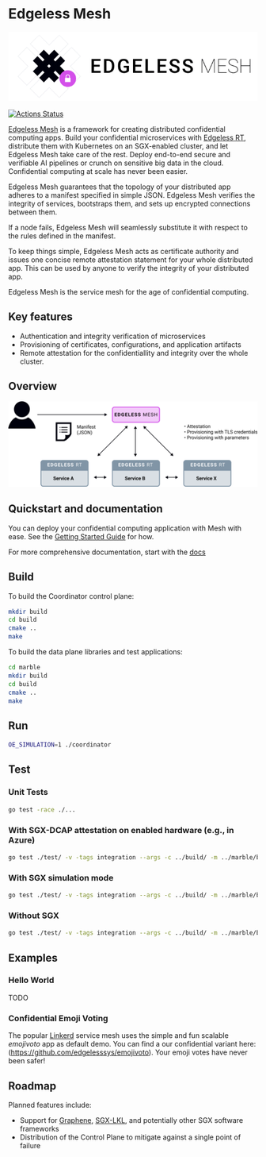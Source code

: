 # Edgeless Mesh


![logo](docs/assets/logo_text.png)

[![Actions Status](https://github.com/edgelesssys/coordinator/workflows/Unit%20Tests/badge.svg)](https://github.com/edgelesssys/coordinator/actions)

[Edgeless Mesh](https://www.edgeless.systems/) is a framework for creating distributed confidential computing apps. Build your confidential microservices with [Edgeless RT](https://github.com/edgelesssys/edgelessrt), distribute them with Kubernetes on an SGX-enabled cluster, and let Edgeless Mesh take care of the rest. Deploy end-to-end secure and verifiable AI pipelines or crunch on sensitive big data in the cloud. Confidential computing at scale has never been easier. 

Edgeless Mesh guarantees that the topology of your distributed app adheres to a manifest specified in simple JSON. Edgeless Mesh verifies the integrity of services, bootstraps them, and sets up encrypted connections between them.

If a node fails, Edgeless Mesh will seamlessly substitute it with respect to the rules defined in the manifest.  

To keep things simple, Edgeless Mesh acts as certificate authority and issues one concise remote attestation statement for your whole distributed app. This can be used by anyone to verify the integrity of your distributed app. 

Edgeless Mesh is the service mesh for the age of confidential computing.

## Key features

* Authentication and integrity verification of microservices
* Provisioning of certificates, configurations, and application artifacts
* Remote attestation for the confidentiallity and integrity over the whole cluster.

## Overview

![overview](docs/assets/overview.svg)

## Quickstart and documentation

You can deploy your confidential computing application with Mesh with ease. See the [Getting Started Guide](TODO) for how.

For more comprehensive documentation, start with the [docs](TODO)

## Build

To build the Coordinator control plane:

```bash
mkdir build
cd build
cmake ..
make
```

To build the data plane libraries and test applications:

```bash
cd marble
mkdir build
cd build
cmake ..
make
```

## Run

```bash
OE_SIMULATION=1 ./coordinator
```

## Test

### Unit Tests

```bash
go test -race ./...
```

### With SGX-DCAP attestation on enabled hardware (e.g., in Azure)

```bash
go test ./test/ -v -tags integration --args -c ../build/ -m ../marble/build/
```

### With SGX simulation mode

```bash
go test ./test/ -v -tags integration --args -c ../build/ -m ../marble/build/ -s
```

### Without SGX

```bash
go test ./test/ -v -tags integration --args -c ../build/ -m ../marble/build/ -s -noenclave
```

## Examples

### Hello World

TODO

### Confidential Emoji Voting

The popular [Linkerd](https://linkerd.io) service mesh uses the simple and fun scalable *emojivoto* app as default demo. You can find a our confidential variant here: (https://github.com/edgelesssys/emojivoto). Your emoji votes have never been safer!

## Roadmap

Planned features include:

* Support for [Graphene](https://github.com/oscarlab/graphene), [SGX-LKL](https://github.com/lsds/sgx-lkl), and potentially other SGX software frameworks
* Distribution of the Control Plane to mitigate against a single point of failure

